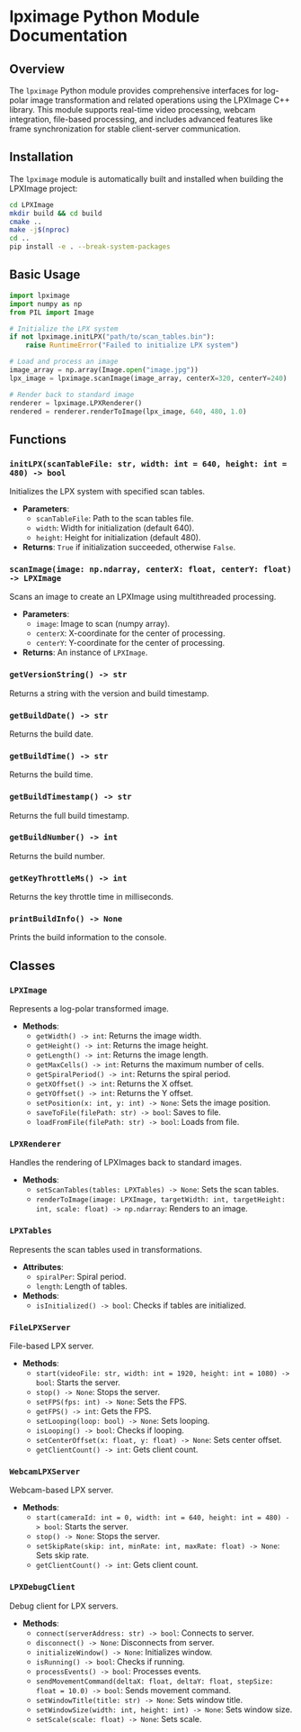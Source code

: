 # lpximage Python Module Documentation

## Overview

The `lpximage` Python module provides comprehensive interfaces for log-polar image transformation and related operations using the LPXImage C++ library. This module supports real-time video processing, webcam integration, file-based processing, and includes advanced features like frame synchronization for stable client-server communication.

## Installation

The `lpximage` module is automatically built and installed when building the LPXImage project:

```bash
cd LPXImage
mkdir build && cd build
cmake ..
make -j$(nproc)
cd ..
pip install -e . --break-system-packages
```

## Basic Usage

```python
import lpximage
import numpy as np
from PIL import Image

# Initialize the LPX system
if not lpximage.initLPX("path/to/scan_tables.bin"):
    raise RuntimeError("Failed to initialize LPX system")

# Load and process an image
image_array = np.array(Image.open("image.jpg"))
lpx_image = lpximage.scanImage(image_array, centerX=320, centerY=240)

# Render back to standard image
renderer = lpximage.LPXRenderer()
rendered = renderer.renderToImage(lpx_image, 640, 480, 1.0)
```

## Functions

### `initLPX(scanTableFile: str, width: int = 640, height: int = 480) -> bool`
Initializes the LPX system with specified scan tables.
- **Parameters**:
  - `scanTableFile`: Path to the scan tables file.
  - `width`: Width for initialization (default 640).
  - `height`: Height for initialization (default 480).
- **Returns**: `True` if initialization succeeded, otherwise `False`.

### `scanImage(image: np.ndarray, centerX: float, centerY: float) -> LPXImage`
Scans an image to create an LPXImage using multithreaded processing.
- **Parameters**:
  - `image`: Image to scan (numpy array).
  - `centerX`: X-coordinate for the center of processing.
  - `centerY`: Y-coordinate for the center of processing.
- **Returns**: An instance of `LPXImage`.

### `getVersionString() -> str`
Returns a string with the version and build timestamp.

### `getBuildDate() -> str`
Returns the build date.

### `getBuildTime() -> str`
Returns the build time.

### `getBuildTimestamp() -> str`
Returns the full build timestamp.

### `getBuildNumber() -> int`
Returns the build number.

### `getKeyThrottleMs() -> int`
Returns the key throttle time in milliseconds.

### `printBuildInfo() -> None`
Prints the build information to the console.

## Classes

### `LPXImage`
Represents a log-polar transformed image.
- **Methods**:
  - `getWidth() -> int`: Returns the image width.
  - `getHeight() -> int`: Returns the image height.
  - `getLength() -> int`: Returns the image length.
  - `getMaxCells() -> int`: Returns the maximum number of cells.
  - `getSpiralPeriod() -> int`: Returns the spiral period.
  - `getXOffset() -> int`: Returns the X offset.
  - `getYOffset() -> int`: Returns the Y offset.
  - `setPosition(x: int, y: int) -> None`: Sets the image position.
  - `saveToFile(filePath: str) -> bool`: Saves to file.
  - `loadFromFile(filePath: str) -> bool`: Loads from file.

### `LPXRenderer`
Handles the rendering of LPXImages back to standard images.
- **Methods**:
  - `setScanTables(tables: LPXTables) -> None`: Sets the scan tables.
  - `renderToImage(image: LPXImage, targetWidth: int, targetHeight: int, scale: float) -> np.ndarray`: Renders to an image.

### `LPXTables`
Represents the scan tables used in transformations.
- **Attributes**:
  - `spiralPer`: Spiral period.
  - `length`: Length of tables.
- **Methods**:
  - `isInitialized() -> bool`: Checks if tables are initialized.

### `FileLPXServer`
File-based LPX server.
- **Methods**:
  - `start(videoFile: str, width: int = 1920, height: int = 1080) -> bool`: Starts the server.
  - `stop() -> None`: Stops the server.
  - `setFPS(fps: int) -> None`: Sets the FPS.
  - `getFPS() -> int`: Gets the FPS.
  - `setLooping(loop: bool) -> None`: Sets looping.
  - `isLooping() -> bool`: Checks if looping.
  - `setCenterOffset(x: float, y: float) -> None`: Sets center offset.
  - `getClientCount() -> int`: Gets client count.

### `WebcamLPXServer`
Webcam-based LPX server.
- **Methods**:
  - `start(cameraId: int = 0, width: int = 640, height: int = 480) -> bool`: Starts the server.
  - `stop() -> None`: Stops the server.
  - `setSkipRate(skip: int, minRate: int, maxRate: float) -> None`: Sets skip rate.
  - `getClientCount() -> int`: Gets client count.

### `LPXDebugClient`
Debug client for LPX servers.
- **Methods**:
  - `connect(serverAddress: str) -> bool`: Connects to server.
  - `disconnect() -> None`: Disconnects from server.
  - `initializeWindow() -> None`: Initializes window.
  - `isRunning() -> bool`: Checks if running.
  - `processEvents() -> bool`: Processes events.
  - `sendMovementCommand(deltaX: float, deltaY: float, stepSize: float = 10.0) -> bool`: Sends movement command.
  - `setWindowTitle(title: str) -> None`: Sets window title.
  - `setWindowSize(width: int, height: int) -> None`: Sets window size.
  - `setScale(scale: float) -> None`: Sets scale.
